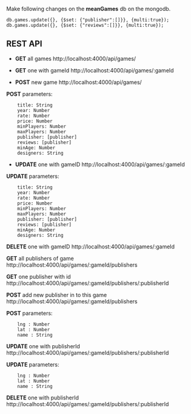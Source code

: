 Make following changes on the **meanGames** db on the mongodb.

```   
db.games.update({}, {$set: {"publisher":[]}}, {multi:true});
db.games.update({}, {$set: {"reviews":[]}}, {multi:true});
```

## REST API

* **GET** all games 
http://localhost:4000/api/games/

* **GET** one with gameId
http://localhost:4000/api/games/:gameId

* **POST** new game 
http://localhost:4000/api/games/

 **POST** parameters:    
```
    title: String 
    year: Number
    rate: Number
    price: Number
    minPlayers: Number
    maxPlayers: Number
    publisher: [publisher]
    reviews: [publisher]
    minAge: Number
    designers: String
```
* **UPDATE** one with gameID
http://localhost:4000/api/games/:gameId

**UPDATE** parameters:    
```
    title: String 
    year: Number
    rate: Number
    price: Number
    minPlayers: Number
    maxPlayers: Number
    publisher: [publisher]
    reviews: [publisher]
    minAge: Number
    designers: String
```

**DELETE** one with gameID
http://localhost:4000/api/games/:gameId

**GET** all publishers of game
http://localhost:4000/api/games/:gameId/publishers

**GET** one publisher with id
http://localhost:4000/api/games/:gameId/publishers/:publisherId

**POST** add new publisher in to this game
http://localhost:4000/api/games/:gameId/publishers

**POST** parameters:      
```  
    lng : Number
    lat : Number
    name : String
```

**UPDATE** one with publisherId
http://localhost:4000/api/games/:gameId/publishers/:publisherId

**UPDATE** parameters:      
```  
    lng : Number
    lat : Number
    name : String
```

**DELETE** one with publisherId
http://localhost:4000/api/games/:gameId/publishers/:publisherId
